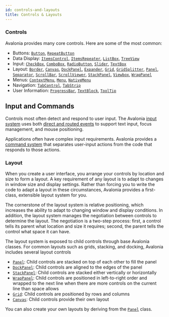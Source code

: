```yaml
---
id: controls-and-layouts
title: Controls & Layouts
---
```


### Controls

Avalonia provides many core controls. Here are some of the most common:

* Buttons: [`Button`](../../controls/buttons/button), [`RepeatButton`](../../controls/buttons/repeatbutton)
* Data Display: [`ItemsControl`](../../controls/itemscontrol), [`ItemsRepeater`](../../controls/itemsrepeater), [`ListBox`](../../controls/listbox), [`TreeView`](../../controls/treeview)
* Input: [`CheckBox`](../../controls/checkbox), [`ComboBox`](../../controls/combobox), [`RadioButton`](../../controls/buttons/radiobutton), [`Slider`](../../controls/slider), [`TextBox`](../../controls/textbox)
* Layout: [`Border`](../../controls/border), [`Canvas`](../../controls/canvas), [`DockPanel`](../../controls/dockpanel), [`Expander`](../../controls/expander), [`Grid`](../../controls/grid), [`GridSplitter`](../../controls/gridsplitter), [`Panel`](../../controls/panel), [`Separator`](../../controls/separator), [`ScrollBar`](../../controls/scrollbar), [`ScrollViewer`](../../controls/scrollviewer), [`StackPanel`](../../controls/stackpanel), [`Viewbox`](../../controls/viewbox), [`WrapPanel`](../../controls/wrappanel)
* Menus: [`ContextMenu`](../../controls/contextmenu), [`Menu`](../../controls/menu), [`NativeMenu`](../../controls/nativemenu)
* Navigation: [`TabControl`](../../controls/tabcontrol), [`TabStrip`](../../controls/tabstrip)
* User Information: [`ProgressBar`](../../controls/progressbar), [`TextBlock`](../../controls/textblock), [`ToolTip`](../../controls/tooltip)

## Input and Commands

Controls most often detect and respond to user input. The Avalonia [input system](../../input/) uses both [direct and routed events](../../input/routed-events) to support text input, focus management, and mouse positioning.

Applications often have complex input requirements. Avalonia provides a [command system](../../data-binding/binding-to-commands) that separates user-input actions from the code that responds to those actions.

### Layout

When you create a user interface, you arrange your controls by location and size to form a layout. A key requirement of any layout is to adapt to changes in window size and display settings. Rather than forcing you to write the code to adapt a layout in these circumstances, Avalonia provides a first-class, extensible layout system for you.

The cornerstone of the layout system is relative positioning, which increases the ability to adapt to changing window and display conditions. In addition, the layout system manages the negotiation between controls to determine the layout. The negotiation is a two-step process: first, a control tells its parent what location and size it requires; second, the parent tells the control what space it can have.

The layout system is exposed to child controls through base Avalonia classes. For common layouts such as grids, stacking, and docking, Avalonia includes several layout controls

* [`Panel`](../../controls/panel): Child controls are stacked on top of each other to fill the panel
* [`DockPanel`](../../controls/dockpanel): Child controls are aligned to the edges of the panel
* [`StackPanel`](../../controls/stackpanel): Child controls are stacked either vertically or horizontally
* [`WrapPanel`](../../controls/wrappanel): Child controls are positioned in left-to-right order and wrapped to the next line when there are more controls on the current line than space allows
* [`Grid`](../../controls/grid): Child controls are positioned by rows and columns
* [`Canvas`](../../controls/canvas): Child controls provide their own layout

You can also create your own layouts by deriving from the [`Panel`](../../controls/panel) class.
